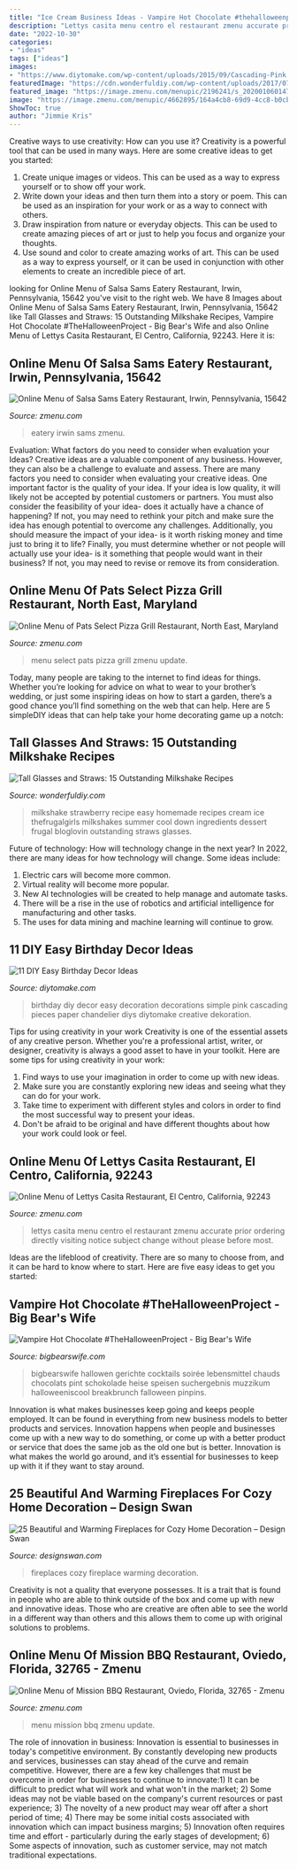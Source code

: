 ```yaml
---
title: "Ice Cream Business Ideas - Vampire Hot Chocolate #thehalloweenproject"
description: "Lettys casita menu centro el restaurant zmenu accurate prior ordering directly visiting notice subject change without please before most"
date: "2022-10-30"
categories:
- "ideas"
tags: ["ideas"]
images:
- "https://www.diytomake.com/wp-content/uploads/2015/09/Cascading-Pink.jpg"
featuredImage: "https://cdn.wonderfuldiy.com/wp-content/uploads/2017/07/Strawberry-milkshake--547x1024.jpeg"
featured_image: "https://image.zmenu.com/menupic/2196241/s_20200106014710271073.jpeg"
image: "https://image.zmenu.com/menupic/4662895/164a4cb8-69d9-4cc8-b0cb-c7187bf22f82.jpg"
ShowToc: true
author: "Jimmie Kris"
---
```



Creative ways to use creativity: How can you use it?
Creativity is a powerful tool that can be used in many ways. Here are some creative ideas to get you started: 
1. Create unique images or videos. This can be used as a way to express yourself or to show off your work.
2. Write down your ideas and then turn them into a story or poem. This can be used as an inspiration for your work or as a way to connect with others.
3. Draw inspiration from nature or everyday objects. This can be used to create amazing pieces of art or just to help you focus and organize your thoughts.
4. Use sound and color to create amazing works of art. This can be used as a way to express yourself, or it can be used in conjunction with other elements to create an incredible piece of art.

	

		
looking for Online Menu of Salsa Sams Eatery Restaurant, Irwin, Pennsylvania, 15642 you've visit to the right web. We have 8 Images about Online Menu of Salsa Sams Eatery Restaurant, Irwin, Pennsylvania, 15642 like Tall Glasses and Straws: 15 Outstanding Milkshake Recipes, Vampire Hot Chocolate #TheHalloweenProject - Big Bear&#039;s Wife and also Online Menu of Lettys Casita Restaurant, El Centro, California, 92243. Here it is:
		
    
## Online Menu Of Salsa Sams Eatery Restaurant, Irwin, Pennsylvania, 15642

<img loading=lazy src="https://image.zmenu.com/menupic/4662895/164a4cb8-69d9-4cc8-b0cb-c7187bf22f82.jpg" onerror="this.onerror=null;this.src='https://tse3.mm.bing.net/th?id=OIP.TMpda9DV3vWvoOQ6d0Nt0QHaJ4&amp;pid=15.1';" alt="Online Menu of Salsa Sams Eatery Restaurant, Irwin, Pennsylvania, 15642">

_Source: zmenu.com_

>eatery irwin sams zmenu. 

	

Evaluation: What factors do you need to consider when evaluation your Ideas?
Creative ideas are a valuable component of any business. However, they can also be a challenge to evaluate and assess. There are many factors you need to consider when evaluating your creative ideas. 
One important factor is the quality of your idea. If your idea is low quality, it will likely not be accepted by potential customers or partners. You must also consider the feasibility of your idea- does it actually have a chance of happening? If not, you may need to rethink your pitch and make sure the idea has enough potential to overcome any challenges. Additionally, you should measure the impact of your idea- is it worth risking money and time just to bring it to life? Finally, you must determine whether or not people will actually use your idea- is it something that people would want in their business? If not, you may need to revise or remove its from consideration.

    
## Online Menu Of Pats Select Pizza Grill Restaurant, North East, Maryland

<img loading=lazy src="https://image.zmenu.com/menupic/2196241/s_20200106014710271073.jpeg" onerror="this.onerror=null;this.src='https://tse4.mm.bing.net/th?id=OIP.hel3uoZswY8n33NEC3CcEQHaLX&amp;pid=15.1';" alt="Online Menu of Pats Select Pizza Grill Restaurant, North East, Maryland">

_Source: zmenu.com_

>menu select pats pizza grill zmenu update. 

	

Today, many people are taking to the internet to find ideas for things. Whether you’re looking for advice on what to wear to your brother’s wedding, or just some inspiring ideas on how to start a garden, there’s a good chance you’ll find something on the web that can help. Here are 5 simpleDIY ideas that can help take your home decorating game up a notch: 

    
## Tall Glasses And Straws: 15 Outstanding Milkshake Recipes

<img loading=lazy src="https://cdn.wonderfuldiy.com/wp-content/uploads/2017/07/Strawberry-milkshake--547x1024.jpeg" onerror="this.onerror=null;this.src='https://tse2.mm.bing.net/th?id=OIP.q0bTMtfGy66lloMrLp6oVAHaN3&amp;pid=15.1';" alt="Tall Glasses and Straws: 15 Outstanding Milkshake Recipes">

_Source: wonderfuldiy.com_

>milkshake strawberry recipe easy homemade recipes cream ice thefrugalgirls milkshakes summer cool down ingredients dessert frugal bloglovin outstanding straws glasses. 

	

Future of technology: How will technology change in the next year?
In 2022, there are many ideas for how technology will change. Some ideas include:
1. Electric cars will become more common.
2. Virtual reality will become more popular. 
3. New AI technologies will be created to help manage and automate tasks. 
4. There will be a rise in the use of robotics and artificial intelligence for manufacturing and other tasks. 
5. The uses for data mining and machine learning will continue to grow.

    
## 11 DIY Easy Birthday Decor Ideas

<img loading=lazy src="https://www.diytomake.com/wp-content/uploads/2015/09/Cascading-Pink.jpg" onerror="this.onerror=null;this.src='https://tse1.mm.bing.net/th?id=OIP.ShIUAfxBwrBFdZP1GoBLVwHaLH&amp;pid=15.1';" alt="11 DIY Easy Birthday Decor Ideas">

_Source: diytomake.com_

>birthday diy decor easy decoration decorations simple pink cascading pieces paper chandelier diys diytomake creative dekoration. 

	

Tips for using creativity in your work
Creativity is one of the essential assets of any creative person. Whether you're a professional artist, writer, or designer, creativity is always a good asset to have in your toolkit. Here are some tips for using creativity in your work:
1. Find ways to use your imagination in order to come up with new ideas.
2. Make sure you are constantly exploring new ideas and seeing what they can do for your work.
3. Take time to experiment with different styles and colors in order to find the most successful way to present your ideas.
4. Don't be afraid to be original and have different thoughts about how your work could look or feel.

    
## Online Menu Of Lettys Casita Restaurant, El Centro, California, 92243

<img loading=lazy src="https://image.zmenu.com/menupic/210208/ace81429-e479-4687-afe4-2acd2b8da26c.jpg" onerror="this.onerror=null;this.src='https://tse1.mm.bing.net/th?id=OIP.SrAts07fB_1Crumk9tN94wHaJ4&amp;pid=15.1';" alt="Online Menu of Lettys Casita Restaurant, El Centro, California, 92243">

_Source: zmenu.com_

>lettys casita menu centro el restaurant zmenu accurate prior ordering directly visiting notice subject change without please before most. 

	

Ideas are the lifeblood of creativity. There are so many to choose from, and it can be hard to know where to start. Here are five easy ideas to get you started:

    
## Vampire Hot Chocolate #TheHalloweenProject - Big Bear&#039;s Wife

<img loading=lazy src="https://www.bigbearswife.com/wp-content/uploads/2016/08/Vampire-Hot-Chocolate-7.jpg" onerror="this.onerror=null;this.src='https://tse2.mm.bing.net/th?id=OIP.4G-x_XJ-oTF2Ix4gaigYogHaLH&amp;pid=15.1';" alt="Vampire Hot Chocolate #TheHalloweenProject - Big Bear&#039;s Wife">

_Source: bigbearswife.com_

>bigbearswife hallowen gerichte cocktails soirée lebensmittel chauds chocolats pint schokolade heise speisen suchergebnis muzzikum halloweeniscool breakbrunch falloween pinpins. 

	

Innovation is what makes businesses keep going and keeps people employed. It can be found in everything from new business models to better products and services. Innovation happens when people and businesses come up with a new way to do something, or come up with a better product or service that does the same job as the old one but is better. Innovation is what makes the world go around, and it’s essential for businesses to keep up with it if they want to stay around.

    
## 25 Beautiful And Warming Fireplaces For Cozy Home Decoration – Design Swan

<img loading=lazy src="http://img.designswan.com/2011/12/fireplace/23.jpg" onerror="this.onerror=null;this.src='https://tse4.mm.bing.net/th?id=OIP.gCZ0NdOrIyOZ3-kJaK2kEQHaKg&amp;pid=15.1';" alt="25 Beautiful and Warming Fireplaces for Cozy Home Decoration – Design Swan">

_Source: designswan.com_

>fireplaces cozy fireplace warming decoration. 

	

Creativity is not a quality that everyone possesses. It is a trait that is found in people who are able to think outside of the box and come up with new and innovative ideas. Those who are creative are often able to see the world in a different way than others and this allows them to come up with original solutions to problems.

    
## Online Menu Of Mission BBQ Restaurant, Oviedo, Florida, 32765 - Zmenu

<img loading=lazy src="https://image.zmenu.com/menupic/2023915/d6e114ae-665e-4dab-98df-0d8076f0d135.jpg" onerror="this.onerror=null;this.src='https://tse4.mm.bing.net/th?id=OIP._xtvmDUTUWyp6a2HlKZ4egHaJ4&amp;pid=15.1';" alt="Online Menu of Mission BBQ Restaurant, Oviedo, Florida, 32765 - Zmenu">

_Source: zmenu.com_

>menu mission bbq zmenu update. 

	

The role of innovation in business:
Innovation is essential to businesses in today's competitive environment. By constantly developing new products and services, businesses can stay ahead of the curve and remain competitive. However, there are a few key challenges that must be overcome in order for businesses to continue to innovate:1) It can be difficult to predict what will work and what won't in the market; 2) Some ideas may not be viable based on the company's current resources or past experience; 3) The novelty of a new product may wear off after a short period of time; 4) There may be some initial costs associated with innovation which can impact business margins; 5) Innovation often requires time and effort - particularly during the early stages of development; 6) Some aspects of innovation, such as customer service, may not match traditional expectations.

